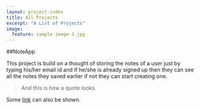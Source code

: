 ```yaml
---
layout: project-index
title: All Projects
excerpt: "A List of Projects"
image:
  feature: sample-image-3.jpg
---
```


##NoteApp

This project is build on a thought of storing the notes of a user just by typing his/her email id and if he/she is already signed up then they can see all the notes they saved earlier if not they can start creating one.

> And this is how a quote looks.

Some [link](http://notesadda.herokuapp.com) can also be shown.

